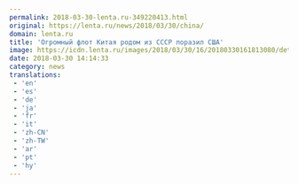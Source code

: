 ```yaml
---
permalink: 2018-03-30-lenta.ru-349220413.html
original: https://lenta.ru/news/2018/03/30/china/
domain: lenta.ru
title: 'Огромный флот Китая родом из СССР поразил США'
image: https://icdn.lenta.ru/images/2018/03/30/16/20180330161813080/detail_21806efef323385087dce30612b70518.jpg
date: 2018-03-30 14:14:33
category: news
translations: 
 - 'en'
 - 'es'
 - 'de'
 - 'ja'
 - 'fr'
 - 'it'
 - 'zh-CN'
 - 'zh-TW'
 - 'ar'
 - 'pt'
 - 'hy'
---
```


